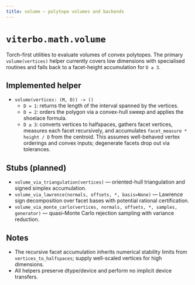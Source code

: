 ```yaml
---
title: volume — polytope volumes and backends
---
```


# `viterbo.math.volume`

Torch-first utilities to evaluate volumes of convex polytopes. The primary
`volume(vertices)` helper currently covers low dimensions with specialised
routines and falls back to a facet-height accumulation for `D ≥ 3`.

## Implemented helper

- `volume(vertices: (M, D)) -> ()`
  - `D = 1`: returns the length of the interval spanned by the vertices.
  - `D = 2`: orders the polygon via a convex-hull sweep and applies the shoelace
    formula.
  - `D ≥ 3`: converts vertices to halfspaces, gathers facet vertices, measures
    each facet recursively, and accumulates `facet_measure * height / D` from the
    centroid. This assumes well-behaved vertex orderings and convex inputs; degenerate
    facets drop out via tolerances.

## Stubs (planned)

- `volume_via_triangulation(vertices)` — oriented-hull triangulation and signed
  simplex accumulation.
- `volume_via_lawrence(normals, offsets, *, basis=None)` — Lawrence sign
  decomposition over facet bases with potential rational certification.
- `volume_via_monte_carlo(vertices, normals, offsets, *, samples, generator)` —
  quasi–Monte Carlo rejection sampling with variance reduction.

## Notes

- The recursive facet accumulation inherits numerical stability limits from
  `vertices_to_halfspaces`; supply well-scaled vertices for high dimensions.
- All helpers preserve dtype/device and perform no implicit device transfers.
